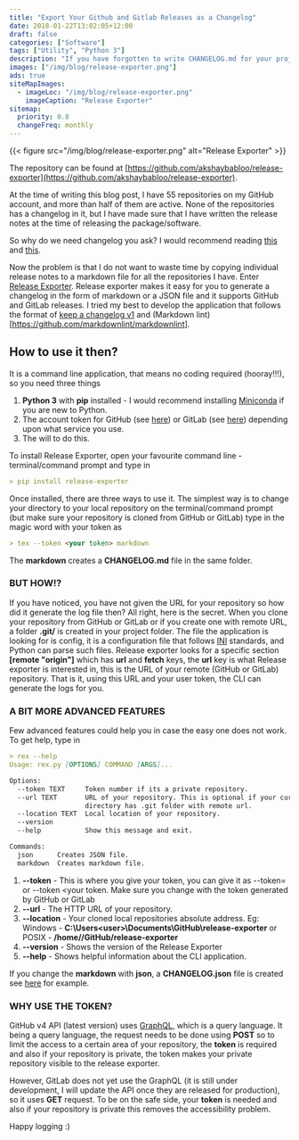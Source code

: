 ```yaml
---
title: "Export Your Github and Gitlab Releases as a Changelog"
date: 2018-01-22T13:02:05+12:00
draft: false
categories: ["Software"]
tags: ["Utility", "Python 3"]
description: "If you have forgotten to write CHANGELOG.md for your project, but you have written release notes, then this blog post is for you."
images: ["/img/blog/release-exporter.png"]
ads: true
siteMapImages:
  - imageLoc: "/img/blog/release-exporter.png"
    imageCaption: "Release Exporter"
sitemap:
  priority: 0.8
  changeFreq: monthly
---
```


{{< figure src="/img/blog/release-exporter.png" alt="Release Exporter" >}}

The repository can be found at [https://github.com/akshaybabloo/release-exporter](https://github.com/akshaybabloo/release-exporter).

At the time of writing this blog post, I have 55 repositories on my GitHub account, and more than half of them are active. None of the repositories has a changelog in it, but I have made sure that I have written the release notes at the time of releasing the package/software.

So why do we need changelog you ask? I would recommend reading [this](https://softwareengineering.stackexchange.com/questions/83797/is-there-a-point-to-including-a-change-log-in-every-code-file-when-you-are-usi) and [this](http://http//keepachangelog.com/).

Now the problem is that I do not want to waste time by copying individual release notes to a markdown file for all the repositories I have. Enter [Release Exporter](https://github.com/akshaybabloo/release-exporter). Release exporter makes it easy for you to generate a changelog in the form of markdown or a JSON file and it supports GitHub and GitLab releases. I tried my best to develop the application that follows the format of [keep a changelog v1](http://keepachangelog.com/en/1.0.0/) and (Markdown lint)[https://github.com/markdownlint/markdownlint].

## How to use it then?

It is a command line application, that means no coding required (hooray!!!), so you need three things

1. **Python 3** with **pip** installed - I would recommend installing [Miniconda](https://conda.io/miniconda.html) if you are new to Python.
2. The account token for GitHub (see [here](https://help.github.com/articles/creating-a-personal-access-token-for-the-command-line/)) or GitLab (see [here](https://docs.gitlab.com/ce/user/profile/personal_access_tokens.html)) depending upon what service you use.
3. The will to do this.

To install Release Exporter, open your favourite command line - terminal/command prompt and type in

```md
> pip install release-exporter
```

Once installed, there are three ways to use it. The simplest way is to change your directory to your local repository on the terminal/command prompt (but make sure your repository is cloned from GitHub or GitLab) type in the magic word with your token as

```md
> tex --token <your token> markdown
```

The **markdown** creates a **CHANGELOG.md** file in the same folder.

### BUT HOW!?

If you have noticed, you have not given the URL for your repository so how did it generate the log file then? All right, here is the secret. When you clone your repository from GitHub or GitLab or if you create one with remote URL, a folder **.git/** is created in your project folder. The file the application is looking for is config, it is a configuration file that follows [INI](https://en.wikipedia.org/wiki/INI_file) standards, and Python can parse such files. Release exporter looks for a specific section **[remote "origin"]** which has **url** and **fetch** keys, the **url** key is what Release exporter is interested in, this is the URL of your remote (GitHub or GitLab) repository. That is it, using this URL and your user token, the CLI can generate the logs for you.

### A BIT MORE ADVANCED FEATURES

Few advanced features could help you in case the easy one does not work. To get help, type in

```md
> rex --help
Usage: rex.py [OPTIONS] COMMAND [ARGS]...

Options:
  --token TEXT     Token number if its a private repository.
  --url TEXT       URL of your repository. This is optional if your current
                   directory has .git folder with remote url.
  --location TEXT  Local location of your repository.
  --version
  --help           Show this message and exit.

Commands:
  json      Creates JSON file.
  markdown  Creates markdown file.
```

1. **--token** - This is where you give your token, you can give it as --token=<your token> or --token <your token. Make sure you change <your token> with the token generated by GitHub or GitLab
2. **--url** - The HTTP URL of your repository.
3. **--location** - Your cloned local repositories absolute address. Eg: Windows - **C:\Users\<user>\Documents\GitHub\release-exporter** or POSIX - **/home/<user>/GitHub/release-exporter**
4. **--version** - Shows the version of the Release Exporter
5. **--help** - Shows helpful information about the CLI application.

If you change the **markdown** with **json**, a **CHANGELOG.json** file is created see [here](https://github.com/akshaybabloo/release-exporter/blob/master/CHANGELOG.json) for example.

### WHY USE THE TOKEN?

GitHub v4 API (latest version) uses [GraphQL](http://graphql.org/), which is a query language. It being a query language, the request needs to be done using **POST** so to limit the access to a certain area of your repository, the **token** is required and also if your repository is private, the token makes your private repository visible to the release exporter.

However, GitLab does not yet use the GraphQL (it is still under development, I will update the API once they are released for production), so it uses **GET** request. To be on the safe side, your **token** is needed and also if your repository is private this removes the accessibility problem.

Happy logging :)